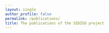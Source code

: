 ```yaml
---
layout: single
author_profile: false
permalink: /publications/
title: The publications of the SIDISO project
---
```


